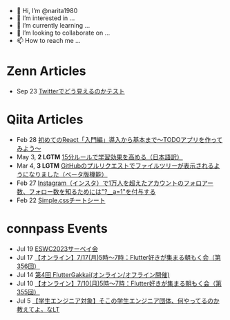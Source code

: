- 👋 Hi, I’m @narita1980
- 👀 I’m interested in ...
- 🌱 I’m currently learning ...
- 💞️ I’m looking to collaborate on ...
- 📫 How to reach me ...

# Zenn Articles

<!-- profile updater begin: zenn -->
- Sep 23 [Twitterでどう見えるのかテスト](https://zenn.dev/narita1980/articles/cbb21f8d7f785752d6ac)
<!-- profile updater end: zenn -->

# Qiita Articles

<!-- profile updater begin: qiita -->
- Feb 28 [初めてのReact「入門編」導入から基本まで〜TODOアプリを作ってみよう〜](https://qiita.com/narita1980/items/49df43425ba2400bd0c2)
- May 3, **2 LGTM** [15分ルールで学習効果を高める（日本語訳）](https://qiita.com/narita1980/items/d0ad5246344fc6e4380f)
- Mar 4, **3 LGTM** [GitHubのプルリクエストでファイルツリーが表示されるようになりました（ベータ版機能）](https://qiita.com/narita1980/items/bee2c5232342a51e0415)
- Feb 27 [Instagram（インスタ）で1万人を超えたアカウントのフォロアー数、フォロー数を知るためには"?__a=1"を付与する](https://qiita.com/narita1980/items/630b7014fa893461b991)
- Feb 22 [Simple.cssチートシート](https://qiita.com/narita1980/items/fd2ccf0e91944aab9fd5)
<!-- profile updater end: qiita -->

# connpass Events

<!-- profile updater begin: connpass -->
- Jul 19 [ESWC2023サーベイ会](https://kg-wakate.connpass.com/event/284097/)
- Jul 17 [【オンライン】7/17(月)5時〜7時：Flutter好きが集まる朝もく会（第356回）](https://flutter-asamoku.connpass.com/event/287593/)
- Jul 14 [第4回 FlutterGakkai(オンライン/オフライン開催)](https://fluttergakkai.connpass.com/event/284732/)
- Jul 10 [【オンライン】7/10(月)5時〜7時：Flutter好きが集まる朝もく会（第355回）](https://flutter-asamoku.connpass.com/event/287592/)
- Jul 5 [【学生エンジニア対象】そこの学生エンジニア団体、何やってるのか教えてよ。なLT](https://peachtech.connpass.com/event/287639/)
<!-- profile updater end: connpass -->

<!---
narita1980/narita1980 is a ✨ special ✨ repository because its `README.md` (this file) appears on your GitHub profile.
You can click the Preview link to take a look at your changes.
--->
